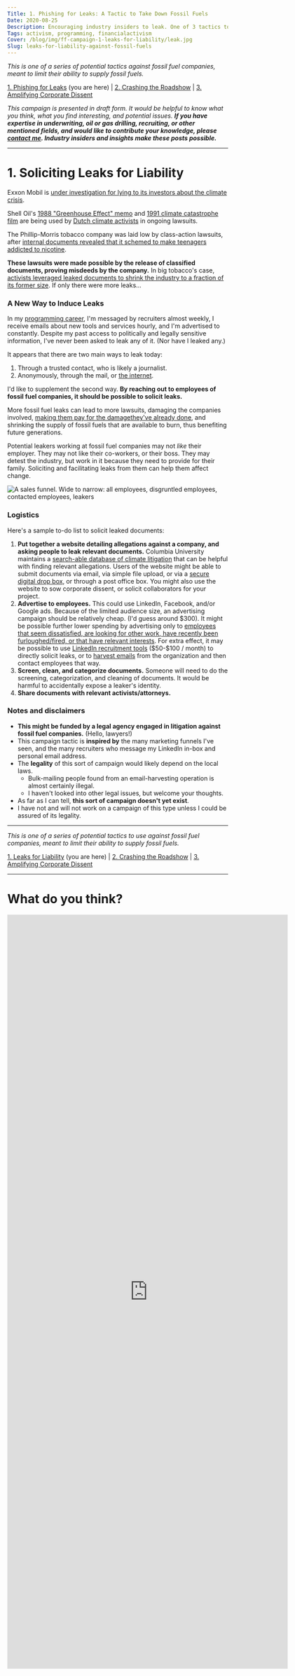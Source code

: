 ```yaml
---
Title: 1. Phishing for Leaks: A Tactic to Take Down Fossil Fuels
Date: 2020-08-25
Description: Encouraging industry insiders to leak. One of 3 tactics to take down fossil fuels.
Tags: activism, programming, financialactivism
Cover: /blog/img/ff-campaign-1-leaks-for-liability/leak.jpg
Slug: leaks-for-liability-against-fossil-fuels
---
```


_This is one of a series of potential tactics against fossil fuel companies, meant to limit their ability to supply fossil fuels._

[1. Phishing for Leaks](./leaks-for-liability-against-fossil-fuels) (you are here) | [2. Crashing the Roadshow](./crash-the-roadshow-against-fossil-fuels) | [3. Amplifying Corporate Dissent](./amplifying-corporate-dissent-against-fossil-fuels)

_This campaign is presented in draft form. It would be helpful to know what you think, what you find interesting, and potential issues. **If you have expertise in underwriting, oil or gas drilling, recruiting, or other mentioned fields, and would like to contribute your knowledge, please [contact me](#survey). Industry insiders and insights make these posts possible.**_

---

# 1. Soliciting Leaks for Liability

Exxon Mobil is [under investigation for lying to its investors about the climate crisis](https://www.mass.gov/lists/attorney-generals-office-exxon-investigation).

Shell Oil's [1988 &quot;Greenhouse Effect&quot; memo](https://climateinvestigations.org/shell-oil-climate-documents/) and [1991 climate catastrophe film](https://thecorrespondent.com/6286/if-shell-knew-climate-change-was-dire-25-years-ago-why-still-business-as-usual-today/692773774-4d15b476) are being used by [Dutch climate activists](https://www.theguardian.com/environment/2018/apr/04/friends-of-the-earth-threatens-to-sue-shell-over-climate-change-contributions) in ongoing lawsuits.

The Phillip-Morris tobacco company was laid low by class-action lawsuits, after [internal documents revealed that it schemed to make teenagers addicted to nicotine](https://theoutline.com/post/4382/big-tobacco-knew-way-more-about-addiction-than-it-let-on).

**These lawsuits were made possible by the release of classified documents, proving misdeeds by the company.** In big tobacco's case, [activists leveraged leaked documents to shrink the industry to a fraction of its former size](https://en.wikipedia.org/wiki/Tobacco_Master_Settlement_Agreement). If only there were more leaks…

### A New Way to Induce Leaks

In my [programming career](https://www.albertrcarter.com/resume), I'm messaged by recruiters almost weekly, I receive emails about new tools and services hourly, and I'm advertised to constantly. Despite my past access to politically and legally sensitive information, I've never been asked to leak any of it. (Nor have I leaked any.)

It appears that there are two main ways to leak today:

1. Through a trusted contact, who is likely a journalist.
2. Anonymously, through the mail, or [the internet](http://www.climatedocleaks.com/).

I'd like to supplement the second way. **By reaching out to employees of fossil fuel companies, it should be possible to solicit leaks.**

More fossil fuel leaks can lead to more lawsuits, damaging the companies involved, [making them pay for the damage](https://www.scientificamerican.com/article/cities-sue-big-oil-for-damages-from-rising-seas/)[they've already done](https://www.bostonglobe.com/metro/2018/07/02/faced-with-costs-climate-change-sues-fossil-fuel-companies/mGflVecLlTflLHCmBHYzAM/story.html), and shrinking the supply of fossil fuels that are available to burn, thus benefiting future generations.

Potential leakers working at fossil fuel companies may not _like_ their employer. They may not like their co-workers, or their boss. They may detest the industry, but work in it because they need to provide for their family. Soliciting and facilitating leaks from them can help them affect change.

![A sales funnel. Wide to narrow: all employees, disgruntled employees, contacted employees, leakers]({static}/blog/img/ff-campaign-1-leaks-for-liability/leaker-funnel.png)

### Logistics

Here's a sample to-do list to solicit leaked documents:

1. **Put together a website detailing allegations against a company, and asking people to leak relevant documents.** Columbia University maintains a [search-able database of climate litigation](http://climatecasechart.com/) that can be helpful with finding relevant allegations. Users of the website might be able to submit documents via email, via simple file upload, or via a [secure digital drop box](https://securedrop.org/), or through a post office box. You might also use the website to sow corporate dissent, or solicit collaborators for your project.
2. **Advertise to employees.** This could use LinkedIn, Facebook, and/or Google ads. Because of the limited audience size, an advertising campaign should be relatively cheap. (I'd guess around \$300). It might be possible further lower spending by advertising only to [employees that seem dissatisfied, are looking for other work, have recently been furloughed/fired, or that have relevant interests](https://www.facebook.com/business/ads/ad-targeting). For extra effect, it may be possible to use [LinkedIn recruitment tools](https://business.linkedin.com/talent-solutions/recruiter) (\$50-\$100 / month) to directly solicit leaks, or to [harvest emails](https://en.wikipedia.org/wiki/Email-address_harvesting) from the organization and then contact employees that way.
3. **Screen, clean, and categorize documents.** Someone will need to do the screening, categorization, and cleaning of documents. It would be harmful to accidentally expose a leaker's identity.
4. **Share documents with relevant activists/attorneys.**

### Notes and disclaimers

- **This might be funded by a legal agency engaged in litigation against fossil fuel companies.** (Hello, lawyers!)
- This campaign tactic is **inspired by** the many marketing funnels I've seen, and the many recruiters who message my LinkedIn in-box and personal email address.
- The **legality** of this sort of campaign would likely depend on the local laws.
  - Bulk-mailing people found from an email-harvesting operation is almost certainly illegal.
  - I haven't looked into other legal issues, but welcome your thoughts.
- As far as I can tell, **this sort of campaign doesn't yet exist**.
- I have not and will not work on a campaign of this type unless I could be assured of its legality.

---

_This is one of a series of potential tactics to use against fossil fuel companies, meant to limit their ability to supply fossil fuels._

[1. Leaks for Liability](./leaks-for-liability-against-fossil-fuels) (you are here) | [2. Crashing the Roadshow](./crash-the-roadshow-against-fossil-fuels) | [3. Amplifying Corporate Dissent](./amplifying-corporate-dissent-against-fossil-fuels)

---

<a name="survey"></a>
# What do you think?
<iframe src="https://docs.google.com/forms/d/e/1FAIpQLSf6yAaSzKE1FuO6nQQX882V36upqQJ3_OXj9NanSFSCxU3_yA/viewform?embedded=true" width="640" height="1722" frameborder="0" marginheight="0" marginwidth="0">Loading Survey…</iframe>
